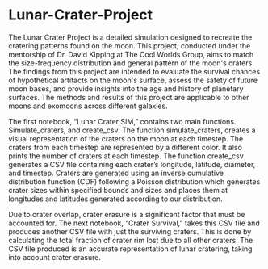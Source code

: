 # Lunar-Crater-Project
The Lunar Crater Project is a detailed simulation designed to recreate the cratering patterns found on the moon. This project, conducted under the mentorship of Dr. David Kipping at The Cool Worlds Group, aims to match the size-frequency distribution and general pattern of the moon's craters. The findings from this project are intended to evaluate the survival chances of hypothetical artifacts on the moon's surface, assess the safety of future moon bases, and provide insights into the age and history of planetary surfaces. The methods and results of this project are applicable to other moons and exomoons across different galaxies.

The first notebook, “Lunar Crater SIM,” contains two main functions. Simulate_craters, and create_csv. The function simulate_craters, creates a visual representation of the craters on the moon at each timestep. The craters from each timestep are represented by a different color. It also prints the number of craters at each timestep. The function create_csv generates a CSV file containing each crater’s longitude, latitude, diameter, and timestep. Craters are generated using an inverse cumulative distribution function (CDF) following a Poisson distribution which generates crater sizes within specified bounds and sizes and places them at longitudes and latitudes generated according to our distribution. 

Due to crater overlap, crater erasure is a significant factor that must be accounted for. The next notebook, “Crater Survival,” takes this CSV file and produces another CSV file with just the surviving craters. This is done by calculating the total fraction of crater rim lost due to all other craters. The CSV file produced is an accurate representation of lunar cratering, taking into account crater erasure. 

